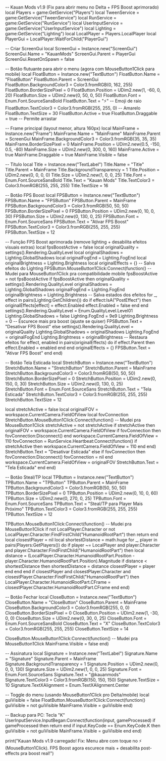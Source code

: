 -- Kauan Mods v1.9 (Fix para abrir menu no Delta + FPS Boost aprimorado)
local Players = game:GetService("Players")
local TweenService = game:GetService("TweenService")
local RunService = game:GetService("RunService")
local UserInputService = game:GetService("UserInputService")
local Lighting = game:GetService("Lighting")
local LocalPlayer = Players.LocalPlayer
local PlayerGui = LocalPlayer:WaitForChild("PlayerGui")

-- Criar ScreenGui
local ScreenGui = Instance.new("ScreenGui")
ScreenGui.Name = "KauanMods"
ScreenGui.Parent = PlayerGui
ScreenGui.ResetOnSpawn = false

-- Botão flutuante para abrir o menu (agora com MouseButton1Click para mobile)
local FloatButton = Instance.new("TextButton")
FloatButton.Name = "FloatButton"
FloatButton.Parent = ScreenGui
FloatButton.BackgroundColor3 = Color3.fromRGB(0, 162, 255)
FloatButton.BorderSizePixel = 0
FloatButton.Position = UDim2.new(1, -60, 0, 20)
FloatButton.Size = UDim2.new(0, 50, 0, 50)
FloatButton.Font = Enum.Font.SourceSansBold
FloatButton.Text = "⚡"  -- Emoji de raio
FloatButton.TextColor3 = Color3.fromRGB(255, 255, 0)  -- Amarelo
FloatButton.TextSize = 30
FloatButton.Active = true
FloatButton.Draggable = true  -- Permite arrastar

-- Frame principal (layout menor, altura 160px)
local MainFrame = Instance.new("Frame")
MainFrame.Name = "MainFrame"
MainFrame.Parent = ScreenGui
MainFrame.BackgroundColor3 = Color3.fromRGB(35, 35, 35)
MainFrame.BorderSizePixel = 0
MainFrame.Position = UDim2.new(0.5, -150, 0.5, -80)
MainFrame.Size = UDim2.new(0, 300, 0, 160)
MainFrame.Active = true
MainFrame.Draggable = true
MainFrame.Visible = false

-- Título
local Title = Instance.new("TextLabel")
Title.Name = "Title"
Title.Parent = MainFrame
Title.BackgroundTransparency = 1
Title.Position = UDim2.new(0, 0, 0, 0)
Title.Size = UDim2.new(1, 0, 0, 25)
Title.Font = Enum.Font.SourceSansBold
Title.Text = "Kauan Mods"
Title.TextColor3 = Color3.fromRGB(255, 255, 255)
Title.TextSize = 16

-- Botão FPS Boost
local FPSButton = Instance.new("TextButton")
FPSButton.Name = "FPSButton"
FPSButton.Parent = MainFrame
FPSButton.BackgroundColor3 = Color3.fromRGB(50, 50, 50)
FPSButton.BorderSizePixel = 0
FPSButton.Position = UDim2.new(0, 10, 0, 30)
FPSButton.Size = UDim2.new(0, 130, 0, 25)
FPSButton.Font = Enum.Font.SourceSans
FPSButton.Text = "Ativar FPS Boost"
FPSButton.TextColor3 = Color3.fromRGB(255, 255, 255)
FPSButton.TextSize = 12

-- Função FPS Boost aprimorada (remove lighting + desabilita efeitos visuais extras)
local fpsBoostActive = false
local originalQuality = settings().Rendering.QualityLevel
local originalShadows = Lighting.GlobalShadows
local originalFogEnd = Lighting.FogEnd
local originalBrightness = Lighting.Brightness
local originalEffects = {}  -- Salva efeitos do Lighting
FPSButton.MouseButton1Click:Connect(function()  -- Mudei para MouseButton1Click pra compatibilidade mobile
    fpsBoostActive = not fpsBoostActive
    if fpsBoostActive then
        originalQuality = settings().Rendering.QualityLevel
        originalShadows = Lighting.GlobalShadows
        originalFogEnd = Lighting.FogEnd
        originalBrightness = Lighting.Brightness
        -- Salva estados dos efeitos
        for _, effect in pairs(Lighting:GetChildren()) do
            if effect:IsA("PostEffect") then
                originalEffects[effect] = effect.Enabled
                effect.Enabled = false
            end
        end
        settings().Rendering.QualityLevel = Enum.QualityLevel.Level01
        Lighting.GlobalShadows = false
        Lighting.FogEnd = 9e9
        Lighting.Brightness = 0  -- Escurece mais pra boost (ajuste se quiser)
        FPSButton.Text = "Desativar FPS Boost"
    else
        settings().Rendering.QualityLevel = originalQuality
        Lighting.GlobalShadows = originalShadows
        Lighting.FogEnd = originalFogEnd
        Lighting.Brightness = originalBrightness
        -- Restaura efeitos
        for effect, enabled in pairs(originalEffects) do
            if effect.Parent then
                effect.Enabled = enabled
            end
        end
        originalEffects = {}
        FPSButton.Text = "Ativar FPS Boost"
    end
end)

-- Botão Tela Esticada
local StretchButton = Instance.new("TextButton")
StretchButton.Name = "StretchButton"
StretchButton.Parent = MainFrame
StretchButton.BackgroundColor3 = Color3.fromRGB(50, 50, 50)
StretchButton.BorderSizePixel = 0
StretchButton.Position = UDim2.new(0, 150, 0, 30)
StretchButton.Size = UDim2.new(0, 130, 0, 25)
StretchButton.Font = Enum.Font.SourceSans
StretchButton.Text = "Tela Esticada"
StretchButton.TextColor3 = Color3.fromRGB(255, 255, 255)
StretchButton.TextSize = 12

local stretchActive = false
local originalFOV = workspace.CurrentCamera.FieldOfView
local fovConnection
StretchButton.MouseButton1Click:Connect(function()  -- Mudei pra MouseButton1Click
    stretchActive = not stretchActive
    if stretchActive then
        originalFOV = workspace.CurrentCamera.FieldOfView
        if fovConnection then
            fovConnection:Disconnect()
        end
        workspace.CurrentCamera.FieldOfView = 110
        fovConnection = RunService.Heartbeat:Connect(function()
            if stretchActive then
                workspace.CurrentCamera.FieldOfView = 110
            end
        end)
        StretchButton.Text = "Desativar Esticada"
    else
        if fovConnection then
            fovConnection:Disconnect()
            fovConnection = nil
        end
        workspace.CurrentCamera.FieldOfView = originalFOV
        StretchButton.Text = "Tela Esticada"
    end
end)

-- Botão Steal/TP
local TPButton = Instance.new("TextButton")
TPButton.Name = "TPButton"
TPButton.Parent = MainFrame
TPButton.BackgroundColor3 = Color3.fromRGB(50, 50, 50)
TPButton.BorderSizePixel = 0
TPButton.Position = UDim2.new(0, 10, 0, 60)
TPButton.Size = UDim2.new(0, 270, 0, 25)
TPButton.Font = Enum.Font.SourceSans
TPButton.Text = "Steal/TP para Player Mais Próximo"
TPButton.TextColor3 = Color3.fromRGB(255, 255, 255)
TPButton.TextSize = 12

TPButton.MouseButton1Click:Connect(function()  -- Mudei pra MouseButton1Click
    if not LocalPlayer.Character or not LocalPlayer.Character:FindFirstChild("HumanoidRootPart") then return end
    local closestPlayer = nil
    local shortestDistance = math.huge
    for _, player in pairs(Players:GetPlayers()) do
        if player ~= LocalPlayer and player.Character and player.Character:FindFirstChild("HumanoidRootPart") then
            local distance = (LocalPlayer.Character.HumanoidRootPart.Position - player.Character.HumanoidRootPart.Position).Magnitude
            if distance < shortestDistance then
                shortestDistance = distance
                closestPlayer = player
            end
        end
    end
    if closestPlayer and closestPlayer.Character and closestPlayer.Character:FindFirstChild("HumanoidRootPart") then
        LocalPlayer.Character.HumanoidRootPart.CFrame = closestPlayer.Character.HumanoidRootPart.CFrame
    end
end)

-- Botão Fechar
local CloseButton = Instance.new("TextButton")
CloseButton.Name = "CloseButton"
CloseButton.Parent = MainFrame
CloseButton.BackgroundColor3 = Color3.fromRGB(255, 0, 0)
CloseButton.BorderSizePixel = 0
CloseButton.Position = UDim2.new(1, -30, 0, 0)
CloseButton.Size = UDim2.new(0, 30, 0, 25)
CloseButton.Font = Enum.Font.SourceSansBold
CloseButton.Text = "X"
CloseButton.TextColor3 = Color3.fromRGB(255, 255, 255)
CloseButton.TextSize = 14

CloseButton.MouseButton1Click:Connect(function()  -- Mudei pra MouseButton1Click
    MainFrame.Visible = false
end)

-- Assinatura
local Signature = Instance.new("TextLabel")
Signature.Name = "Signature"
Signature.Parent = MainFrame
Signature.BackgroundTransparency = 1
Signature.Position = UDim2.new(0, 0, 0, 130)
Signature.Size = UDim2.new(1, 0, 0, 25)
Signature.Font = Enum.Font.SourceSans
Signature.Text = "@kauanmods"
Signature.TextColor3 = Color3.fromRGB(150, 150, 150)
Signature.TextSize = 10
Signature.TextXAlignment = Enum.TextXAlignment.Center

-- Toggle do menu (usando MouseButton1Click pro Delta/mobile)
local guiVisible = false
FloatButton.MouseButton1Click:Connect(function()
    guiVisible = not guiVisible
    MainFrame.Visible = guiVisible
end)

-- Backup para PC: Tecla "K"
UserInputService.InputBegan:Connect(function(input, gameProcessed)
    if gameProcessed then return end
    if input.KeyCode == Enum.KeyCode.K then
        guiVisible = not guiVisible
        MainFrame.Visible = guiVisible
    end
end)

print("Kauan Mods v1.9 carregado! Fix: Menu abre com toque no ⚡ (MouseButton1Click). FPS Boost agora escurece mais + desabilita post-effects pra boost real!")
